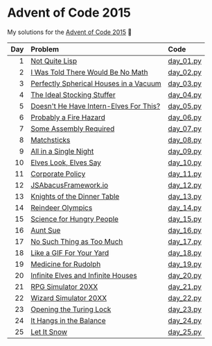 # Advent of Code 2015
My solutions for the [Advent of Code 2015](http://adventofcode.com/2015) :christmas_tree:

| Day | Problem | Code |
|----:|:--------|:-----|
|   1 | [Not Quite Lisp](https://adventofcode.com/2018/day/1) | [day_01.py](src/day_01.py)
|   2 | [I Was Told There Would Be No Math](https://adventofcode.com/2018/day/2) | [day_02.py](src/day_02.py)
|   3 | [Perfectly Spherical Houses in a Vacuum](https://adventofcode.com/2018/day/3) | [day_03.py](src/day_03.py)
|   4 | [The Ideal Stocking Stuffer](https://adventofcode.com/2018/day/4) | [day_04.py](src/day_04.py)
|   5 | [Doesn't He Have Intern-Elves For This?](https://adventofcode.com/2018/day/5) | [day_05.py](src/day_05.py)
|   6 | [Probably a Fire Hazard](https://adventofcode.com/2018/day/6) | [day_06.py](src/day_06.py)
|   7 | [Some Assembly Required](https://adventofcode.com/2018/day/7) | [day_07.py](src/day_07.py)
|   8 | [Matchsticks](https://adventofcode.com/2018/day/8) | [day_08.py](src/day_08.py)
|   9 | [All in a Single Night](https://adventofcode.com/2018/day/9) | [day_09.py](src/day_09.py)
|  10 | [Elves Look, Elves Say](https://adventofcode.com/2018/day/10) | [day_10.py](src/day_10.py)
|  11 | [Corporate Policy](https://adventofcode.com/2018/day/11) | [day_11.py](src/day_11.py)
|  12 | [JSAbacusFramework.io](https://adventofcode.com/2018/day/12) | [day_12.py](src/day_12.py)
|  13 | [Knights of the Dinner Table](https://adventofcode.com/2018/day/13) | [day_13.py](src/day_13.py)
|  14 | [Reindeer Olympics](https://adventofcode.com/2018/day/14) | [day_14.py](src/day_14.py)
|  15 | [Science for Hungry People](https://adventofcode.com/2018/day/15) | [day_15.py](src/day_15.py)
|  16 | [Aunt Sue](https://adventofcode.com/2018/day/16) | [day_16.py](src/day_16.py)
|  17 | [No Such Thing as Too Much](https://adventofcode.com/2018/day/17) | [day_17.py](src/day_17.py)
|  18 | [Like a GIF For Your Yard](https://adventofcode.com/2018/day/18) | [day_18.py](src/day_18.py)
|  19 | [Medicine for Rudolph](https://adventofcode.com/2018/day/19) | [day_19.py](src/day_19.py)
|  20 | [Infinite Elves and Infinite Houses](https://adventofcode.com/2018/day/20) | [day_20.py](src/day_20.py)
|  21 | [RPG Simulator 20XX](https://adventofcode.com/2018/day/21) | [day_21.py](src/day_21.py)
|  22 | [Wizard Simulator 20XX](https://adventofcode.com/2018/day/22) | [day_22.py](src/day_22.py)
|  23 | [Opening the Turing Lock](https://adventofcode.com/2018/day/23) | [day_23.py](src/day_23.py)
|  24 | [It Hangs in the Balance](https://adventofcode.com/2018/day/24) | [day_24.py](src/day_24.py)
|  25 | [Let It Snow](https://adventofcode.com/2018/day/25) | [day_25.py](src/day_25.py)
